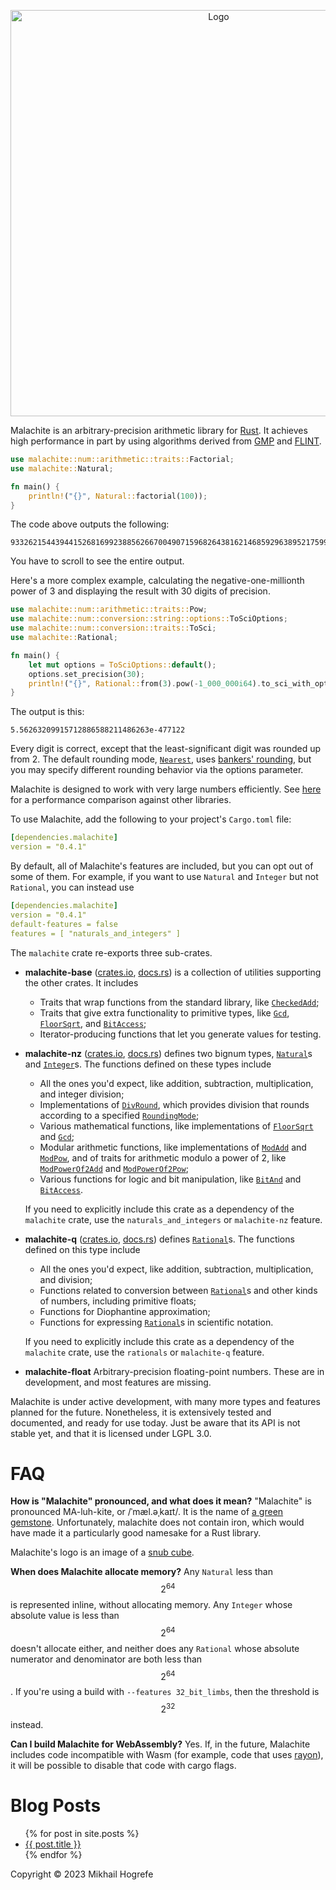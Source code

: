 <p align="center">
  <img width="650" src="/assets/logo-and-name.svg" alt="Logo">
</p>

Malachite is an arbitrary-precision arithmetic library for [Rust](https://www.rust-lang.org/). It
achieves high performance in part by using algorithms derived from [GMP](https://gmplib.org/) and
[FLINT](https://www.flintlib.org/).

```rust
use malachite::num::arithmetic::traits::Factorial;
use malachite::Natural;

fn main() {
    println!("{}", Natural::factorial(100));
}
```
The code above outputs the following:
```
93326215443944152681699238856266700490715968264381621468592963895217599993229915608941463976156518286253697920827223758251185210916864000000000000000000000000
```
You have to scroll to see the entire output.

Here's a more complex example, calculating the negative-one-millionth power of 3 and displaying the
result with 30 digits of precision.

```rust
use malachite::num::arithmetic::traits::Pow;
use malachite::num::conversion::string::options::ToSciOptions;
use malachite::num::conversion::traits::ToSci;
use malachite::Rational;

fn main() {
    let mut options = ToSciOptions::default();
    options.set_precision(30);
    println!("{}", Rational::from(3).pow(-1_000_000i64).to_sci_with_options(options));
}
```
The output is this:
```
5.56263209915712886588211486263e-477122
```
Every digit is correct, except that the least-significant digit was rounded up from 2. The default
rounding mode,
[`Nearest`](https://docs.rs/malachite-base/latest/malachite_base/rounding_modes/enum.RoundingMode.html#variant.Nearest),
uses [bankers' rounding](https://en.wikipedia.org/wiki/Rounding#Round_half_to_even), but you may
specify different rounding behavior via the options parameter.

Malachite is designed to work with very large numbers efficiently. See [here](/performance) for a
performance comparison against other libraries.

To use Malachite, add the following to your project's `Cargo.toml` file:
```yaml
[dependencies.malachite]
version = "0.4.1"
```

By default, all of Malachite's features are included, but you can opt out of some of them. For
example, if you want to use `Natural` and `Integer` but not `Rational`, you can instead use
```yaml
[dependencies.malachite]
version = "0.4.1"
default-features = false
features = [ "naturals_and_integers" ]
```

The `malachite` crate re-exports three sub-crates.
- **malachite-base** ([crates.io](https://crates.io/crates/malachite-base),
  [docs.rs](https://docs.rs/malachite-base/latest/malachite_base/)) is a collection of utilities
  supporting the other crates. It includes
  - Traits that wrap functions from the standard library, like
  [`CheckedAdd`](https://docs.rs/malachite-base/latest/malachite_base/num/arithmetic/traits/trait.CheckedAdd.html);
  - Traits that give extra functionality to primitive types, like
    [`Gcd`](https://docs.rs/malachite-base/latest/malachite_base/num/arithmetic/traits/trait.Gcd.html),
    [`FloorSqrt`](https://docs.rs/malachite-base/latest/malachite_base/num/arithmetic/traits/trait.FloorSqrt.html),
    and
    [`BitAccess`](https://docs.rs/malachite-base/latest/malachite_base/num/logic/traits/trait.BitAccess.html);
  - Iterator-producing functions that let you generate values for testing.
- **malachite-nz** ([crates.io](https://crates.io/crates/malachite-nz),
  [docs.rs](https://docs.rs/malachite-nz/latest/malachite_nz/)) defines two bignum types,
  [`Natural`](https://docs.rs/malachite-nz/latest/malachite_nz/natural/struct.Natural.html)s and
  [`Integer`](https://docs.rs/malachite-nz/latest/malachite_nz/integer/struct.Integer.html)s. The
  functions defined on these types include
  - All the ones you'd expect, like addition, subtraction, multiplication, and integer division;
  - Implementations of
    [`DivRound`](https://docs.rs/malachite-base/latest/malachite_base/num/arithmetic/traits/trait.DivRound.html),
    which provides division that rounds according to a specified
    [`RoundingMode`](https://docs.rs/malachite-base/latest/malachite_base/rounding_modes/enum.RoundingMode.html);
  - Various mathematical functions, like implementations of
    [`FloorSqrt`](https://docs.rs/malachite-base/latest/malachite_base/num/arithmetic/traits/trait.FloorSqrt.html)
    and
    [`Gcd`](https://docs.rs/malachite-base/latest/malachite_base/num/arithmetic/traits/trait.Gcd.html);
  - Modular arithmetic functions, like implementations of
    [`ModAdd`](https://docs.rs/malachite-base/latest/malachite_base/num/arithmetic/traits/trait.ModAdd.html)
    and
    [`ModPow`](https://docs.rs/malachite-base/latest/malachite_base/num/arithmetic/traits/trait.ModPow.html),
    and of traits for arithmetic modulo a power of 2, like
    [`ModPowerOf2Add`](https://docs.rs/malachite-base/latest/malachite_base/num/arithmetic/traits/trait.ModPowerOf2Add.html)
    and
    [`ModPowerOf2Pow`](https://docs.rs/malachite-base/latest/malachite_base/num/arithmetic/traits/trait.ModPowerOf2Pow.html);
  - Various functions for logic and bit manipulation, like
    [`BitAnd`](https://doc.rust-lang.org/nightly/core/ops/trait.BitAnd.html) and
    [`BitAccess`](https://docs.rs/malachite-base/latest/malachite_base/num/logic/traits/trait.BitAccess.html).

  If you need to explicitly include this crate as a dependency of the `malachite` crate, use the
  `naturals_and_integers` or `malachite-nz` feature.
- **malachite-q** ([crates.io](https://crates.io/crates/malachite-q),
  [docs.rs](https://docs.rs/malachite-q/latest/malachite_q/)) defines
  [`Rational`](https://docs.rs/malachite-q/latest/malachite_q/struct.Rational.html)s. The
  functions defined on this type include
  - All the ones you'd expect, like addition, subtraction, multiplication, and division;
  - Functions related to conversion between
    [`Rational`](https://docs.rs/malachite-q/latest/malachite_q/struct.Rational.html)s and other
    kinds of numbers, including primitive floats;
  - Functions for Diophantine approximation;
  - Functions for expressing
    [`Rational`](https://docs.rs/malachite-q/latest/malachite_q/struct.Rational.html)s in
    scientific notation.

  If you need to explicitly include this crate as a dependency of the `malachite` crate, use the
  `rationals` or `malachite-q` feature.

- **malachite-float** Arbitrary-precision floating-point numbers. These are in development, and
  most features are missing.

Malachite is under active development, with many more types and features planned for the future.
Nonetheless, it is extensively tested and documented, and ready for use today. Just be aware that
its API is not stable yet, and that it is licensed under LGPL 3.0.

# FAQ
**How is "Malachite" pronounced, and what does it mean?**
"Malachite" is pronounced MA-luh-kite, or /ˈmæl.əˌkaɪt/. It is the name of
[a green gemstone](https://en.wikipedia.org/wiki/Malachite). Unfortunately, malachite does not
contain iron, which would have made it a particularly good namesake for a Rust library.

Malachite's logo is an image of a [snub cube](https://en.wikipedia.org/wiki/Snub_cube).

**When does Malachite allocate memory?**
Any `Natural` less than $$2^{64}$$ is represented inline, without allocating memory. Any `Integer`
whose absolute value is less than $$2^{64}$$ doesn't allocate either, and neither does any
`Rational` whose absolute numerator and denominator are both less than $$2^{64}$$. If you're using
a build with `--features 32_bit_limbs`, then the threshold is $$2^{32}$$ instead.

**Can I build Malachite for WebAssembly?**
Yes. If, in the future, Malachite includes code incompatible with Wasm (for example, code that uses
[rayon](https://docs.rs/rayon/latest/rayon/)), it will be possible to disable that code with cargo
flags.

# Blog Posts
<ul>
  {% for post in site.posts %}
    <li>
      <a href="{{ post.url }}">{{ post.title }}</a>
    </li>
  {% endfor %}
</ul>

Copyright © 2023 Mikhail Hogrefe
